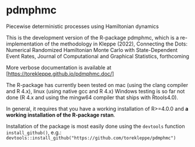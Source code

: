 # pdmphmc
Piecewise deterministic processes using Hamiltonian dynamics



This is the development version of the R-package pdmphmc, which is a re-implementation of the methodology in Kleppe (2022), Connecting the Dots: Numerical Randomized Hamiltonian Monte Carlo with State-Dependent Event Rates, Journal of Computational and Graphical Statistics, forthcoming


More verbose documentation is available at [https://torekleppe.github.io/pdmphmc.doc/]

The R-package has currently been tested on mac (using the clang compiler and R 4.x), linux (using native gcc and R 4.x) 
Windows testing is so far not done (R 4.x and using the mingw64 compiler that ships with Rtools4.0). 

In general, it requires that you have a working installation of R>=4.0.0 and **a working installation of the R-package rstan**.

Installation of the package is most easily done using the `devtools` function `install_github()`, e.g.: ```devtools::install_github("https://github.com/torekleppe/pdmphmc")```





